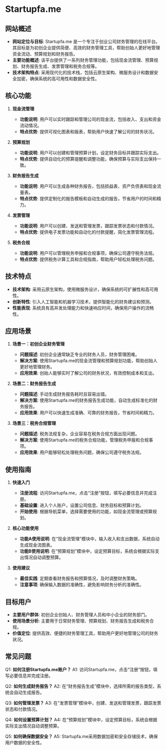 # Startupfa.me

## 网站概述
- **网站定位与目标**: Startupfa.me 是一个专注于创业公司财务管理的在线平台。其目标是为初创企业提供简便、高效的财务管理工具，帮助创始人更好地管理资金流动、预算规划和财务报告。
- **主要功能概述**: 该平台提供了一系列财务管理功能，包括现金流管理、预算规划、财务报告生成、发票管理和税务合规等。
- **技术架构特点**: 采用现代化的技术栈，包括云原生架构、微服务设计和数据安全加密，确保系统的高可用性和数据安全性。

## 核心功能
1. **现金流管理**
   - **功能说明**: 用户可以实时跟踪和管理公司的现金流，包括收入、支出和资金流动情况。
   - **特点优势**: 提供可视化图表和报表，帮助用户快速了解公司的财务状况。
   
2. **预算规划**
   - **功能说明**: 用户可以创建和管理预算计划，设定财务目标并跟踪实际支出。
   - **特点优势**: 提供自动化的预算提醒和调整功能，确保预算与实际支出保持一致。
   
3. **财务报告生成**
   - **功能说明**: 用户可以生成各种财务报告，包括损益表、资产负债表和现金流量表。
   - **特点优势**: 提供定制化的报告模板和自动生成的报告，节省用户的时间和精力。
   
4. **发票管理**
   - **功能说明**: 用户可以创建、发送和管理发票，跟踪发票状态和付款情况。
   - **特点优势**: 提供电子发票功能和自动化的付款提醒，简化发票管理流程。
   
5. **税务合规**
   - **功能说明**: 用户可以管理税务申报和合规事项，确保公司遵守税务法规。
   - **特点优势**: 提供税务计算工具和合规指南，帮助用户轻松处理税务问题。

## 技术特点
- **技术架构**: 采用云原生架构，使用微服务设计，确保系统的可扩展性和高可用性。
- **创新特性**: 引入人工智能和机器学习技术，提供智能化的财务建议和预测。
- **性能表现**: 系统具有高并发处理能力和快速响应时间，确保用户操作的流畅性。

## 应用场景
1. **场景一：初创企业财务管理**
   - **问题描述**: 初创企业通常缺乏专业的财务人员，财务管理困难。
   - **解决方案**: 使用Startupfa.me的现金流管理和预算规划功能，帮助创始人更好地管理财务。
   - **应用效果**: 创始人能够实时了解公司的财务状况，有效控制成本和支出。

2. **场景二：财务报告生成**
   - **问题描述**: 手动生成财务报告耗时且容易出错。
   - **解决方案**: 使用Startupfa.me的财务报告生成功能，自动生成标准化的财务报告。
   - **应用效果**: 用户可以快速生成准确、可靠的财务报告，节省时间和精力。

3. **场景三：税务合规管理**
   - **问题描述**: 税务法规复杂，企业容易在税务合规方面出现问题。
   - **解决方案**: 使用Startupfa.me的税务合规功能，管理税务申报和合规事项。
   - **应用效果**: 用户能够轻松处理税务问题，确保公司遵守税务法规。

## 使用指南
1. **快速入门**
   - **注册流程**: 访问Startupfa.me，点击“注册”按钮，填写必要信息并完成注册。
   - **基础设置**: 进入个人账户，设置公司信息、财务目标和预算计划。
   - **开始使用**: 根据导航菜单，选择需要使用的功能，如现金流管理或预算规划。

2. **核心功能使用**
   - **功能A使用说明**: 在“现金流管理”模块中，输入收入和支出数据，系统自动生成现金流图表。
   - **功能B使用说明**: 在“预算规划”模块中，设定预算目标，系统会根据实际支出情况自动调整预算。
   
3. **使用建议**
   - **最佳实践**: 定期查看财务报告和预算情况，及时调整财务策略。
   - **注意事项**: 确保输入数据的准确性，避免影响财务分析的准确性。

## 目标用户
- **主要用户群体**: 初创企业创始人、财务管理人员和中小企业的财务部门。
- **使用场景分析**: 主要用于日常财务管理、预算规划、财务报告生成和税务合规。
- **价值定位**: 提供高效、便捷的财务管理工具，帮助用户更好地管理公司的财务状况。

## 常见问题
Q1: **如何注册Startupfa.me账户？**
A1: 访问Startupfa.me，点击“注册”按钮，填写必要信息并完成注册。

Q2: **如何生成财务报告？**
A2: 在“财务报告生成”模块中，选择所需的报告类型，系统会自动生成报告。

Q3: **如何管理发票？**
A3: 在“发票管理”模块中，创建、发送和管理发票，跟踪发票状态和付款情况。

Q4: **如何设置预算计划？**
A4: 在“预算规划”模块中，设定预算目标，系统会根据实际支出情况自动调整预算。

Q5: **如何确保数据安全？**
A5: Startupfa.me采用数据加密和安全存储技术，确保用户数据的安全性。